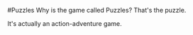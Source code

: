 #Puzzles
Why is the game called Puzzles? That's the puzzle. 




It's actually an action-adventure game.

